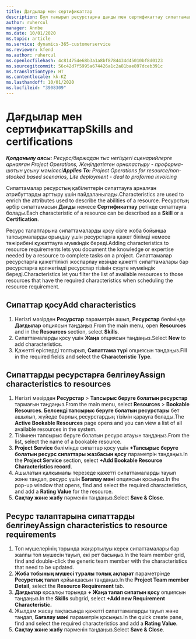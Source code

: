 ```yaml
---
title: Дағдылар мен сертификаттар
description: Бұл тақырып ресурстарға дағды пен сертификаттау сипаттамаларын қосу туралы ақпарат береді.
author: ruhercul
manager: Annbe
ms.date: 10/01/2020
ms.topic: article
ms.service: dynamics-365-customerservice
ms.reviewer: kfend
ms.author: ruhercul
ms.openlocfilehash: 4c814754e68b3a1a8bf8784434d45010bf8d0123
ms.sourcegitcommit: 56c42d7f5995a674426a1c2a81bae897dceb391c
ms.translationtype: HT
ms.contentlocale: kk-KZ
ms.lasthandoff: 10/01/2020
ms.locfileid: "3908309"
---
```

# <a name="skills-and-certifications"></a><span data-ttu-id="d187b-103">Дағдылар мен сертификаттар</span><span class="sxs-lookup"><span data-stu-id="d187b-103">Skills and certifications</span></span>
<span data-ttu-id="d187b-104">_**Қолданылу аясы:** Ресурс/биржадан тыс негіздегі сценарийлерге арналған Project Operations, Жеңілдетілген орналастыру - проформа-шотын ұсыну мәмілесі_</span><span class="sxs-lookup"><span data-stu-id="d187b-104">_**Applies To:** Project Operations for resource/non-stocked based scenarios, Lite deployment - deal to proforma invoicing_</span></span>

<span data-ttu-id="d187b-105">Сипаттамалар ресурстың қабілеттерін сипаттауға арналған атрибуттарды арттыру үшін пайдаланылады.</span><span class="sxs-lookup"><span data-stu-id="d187b-105">Characteristics are used to enrich the attributes used to describe the abilities of a resource.</span></span> <span data-ttu-id="d187b-106">Ресурстың әрбір сипаттамасын **Дағды** немесе **Сертификаттау** ретінде сипаттауға болады.</span><span class="sxs-lookup"><span data-stu-id="d187b-106">Each characteristic of a resource can be described as a **Skill** or a **Certification**.</span></span>

<span data-ttu-id="d187b-107">Ресурс талаптарына сипаттамаларды қосу сізге жоба бойынша тапсырмаларды орындау үшін ресурстарға қажет білімді немесе тәжірибені құжаттауға мүмкіндік береді.</span><span class="sxs-lookup"><span data-stu-id="d187b-107">Adding characteristics to resource requirements lets you document the knowledge or expertise needed by a resource to complete tasks on a project.</span></span> <span data-ttu-id="d187b-108">Сипаттамалар ресурстарға қажеттілікті жоспарлау кезінде қажетті сипаттамалары бар ресурстарға қолжетімді ресурстар тізімін сүзуге мүмкіндік береді.</span><span class="sxs-lookup"><span data-stu-id="d187b-108">Characteristics let you filter the list of available resources to those resources that have the required characteristics when scheduling the resource requirement.</span></span>

## <a name="add-characteristics"></a><span data-ttu-id="d187b-109">Сипаттар қосу</span><span class="sxs-lookup"><span data-stu-id="d187b-109">Add characteristics</span></span>

1. <span data-ttu-id="d187b-110">Негізгі мәзірден **Ресурстар** параметрін ашып, **Ресурстар** бөлімінде **Дағдылар** опциясын таңдаңыз.</span><span class="sxs-lookup"><span data-stu-id="d187b-110">From the main menu, open **Resources** and in the **Resources** section, select **Skills**.</span></span>
2. <span data-ttu-id="d187b-111">Сипаттамаларды қосу үшін **Жаңа** опциясын таңдаңыз.</span><span class="sxs-lookup"><span data-stu-id="d187b-111">Select **New** to add characteristics.</span></span>
3. <span data-ttu-id="d187b-112">Қажетті өрістерді толтырып, **Сипаттама түрі** опциясын таңдаңыз.</span><span class="sxs-lookup"><span data-stu-id="d187b-112">Fill in the required fields and select the **Characteristic Type**.</span></span>

## <a name="assign-characteristics-to-resources"></a><span data-ttu-id="d187b-113">Сипаттарды ресурстарға белгілеу</span><span class="sxs-lookup"><span data-stu-id="d187b-113">Assign characteristics to resources</span></span>

1. <span data-ttu-id="d187b-114">Негізгі мәзірден **Ресурстар** > **Тапсырыс беруге болатын ресурстар** тармағын таңдаңыз.</span><span class="sxs-lookup"><span data-stu-id="d187b-114">From the main menu, select **Resources** > **Bookable Resources**.</span></span> <span data-ttu-id="d187b-115">**Белсенді тапсырыс беруге болатын ресурстары** бет ашылып, жүйеде барлық ресурстардың тізімін қарауға болады.</span><span class="sxs-lookup"><span data-stu-id="d187b-115">The **Active Bookable Resources** page opens and you can view a list of all available resources in the system.</span></span>
2. <span data-ttu-id="d187b-116">Тізімнен тапсырыс беруге болатын ресурс атауын таңдаңыз.</span><span class="sxs-lookup"><span data-stu-id="d187b-116">From the list, select the name of a bookable resource.</span></span>
3. <span data-ttu-id="d187b-117">**Project Service** бөлімінде сипаттар қосу үшін **+Тапсырыс беруге болатын ресурс сипаттары жазбасын қосу** параметрін таңдаңыз.</span><span class="sxs-lookup"><span data-stu-id="d187b-117">In the **Project Service** section, select **+Add Bookable Resource Characteristics record**.</span></span>
4. <span data-ttu-id="d187b-118">Ашылатын қалқымалы терезеде қажетті сипаттамаларды тауып және таңдап, ресурс үшін **Бағалау мәні** опциясын қосыңыз.</span><span class="sxs-lookup"><span data-stu-id="d187b-118">In the pop-up window that opens, find and select the required characteristics, and add a **Rating Value** for the resource.</span></span>
5. <span data-ttu-id="d187b-119">**Сақтау және жабу** пәрменін таңдаңыз.</span><span class="sxs-lookup"><span data-stu-id="d187b-119">Select **Save & Close**.</span></span>

## <a name="assign-characteristics-to-resource-requirements"></a><span data-ttu-id="d187b-120">Ресурс талаптарына сипаттарды белгілеу</span><span class="sxs-lookup"><span data-stu-id="d187b-120">Assign characteristics to resource requirements</span></span>

1. <span data-ttu-id="d187b-121">Топ мүшелерінің торында жаңартылуы керек сипаттамалары бар жалпы топ мүшесін тауып, екі рет басыңыз.</span><span class="sxs-lookup"><span data-stu-id="d187b-121">In the team member grid, find and double-click the generic team member with the characteristics that need to be updated.</span></span>
2. <span data-ttu-id="d187b-122">**Жоба тобының мүшесі туралы толық ақпарат** параметрінде **Ресурстық талап** қойыншасын таңдаңыз.</span><span class="sxs-lookup"><span data-stu-id="d187b-122">In the **Project Team member Detail**, select the **Resource Requirement** tab.</span></span>
3. <span data-ttu-id="d187b-123">**Дағдылар** қосалқы торында **+ Жаңа талап сипатын қосу** опциясын таңдаңыз.</span><span class="sxs-lookup"><span data-stu-id="d187b-123">In the **Skills** subgrid, select **+Add new Requirement Characteristic.**</span></span>
4. <span data-ttu-id="d187b-124">Жылдам жасау тақтасында қажетті сипаттамаларды тауып және таңдап, **Бағалау мәні** параметрін қосыңыз.</span><span class="sxs-lookup"><span data-stu-id="d187b-124">In the quick create pane, find and select the required characteristics and add a **Rating Value**.</span></span>
5. <span data-ttu-id="d187b-125">**Сақтау және жабу** пәрменін таңдаңыз.</span><span class="sxs-lookup"><span data-stu-id="d187b-125">Select **Save & Close**.</span></span>